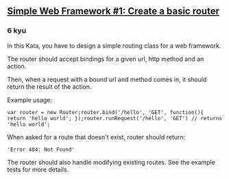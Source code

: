 <h2><a href=https://www.codewars.com/kata/588a00ad70720f2cd9000005/train/javascript target="_blank">Simple Web Framework #1: Create  a basic router</a></h2><h3>6 kyu</h3><p>In this Kata, you have to design a simple routing class for a web framework.</p><p>The router should accept bindings for a given url, http method and an action. </p><p>Then, when a request with a bound url and method comes in, it should return the result of the action.</p><p>Example usage:</p><pre style="display: none;"><code class="language-python"><span class="cm-variable">router</span> <span class="cm-operator">=</span> <span class="cm-variable">Router</span>()<span class="cm-variable">router</span>.<span class="cm-property">bind</span>(<span class="cm-string">'/hello'</span>, <span class="cm-string">'GET'</span>, <span class="cm-keyword">lambda</span>: <span class="cm-string">'hello world'</span>)<span class="cm-variable">router</span>.<span class="cm-property">runRequest</span>(<span class="cm-string">'/hello'</span>, <span class="cm-string">'GET'</span>) <span class="cm-operator">/</span><span class="cm-operator">/</span> <span class="cm-variable">returns</span> <span class="cm-string">'hello world'</span></code></pre><pre><code class="language-javascript"><span class="cm-keyword">var</span> <span class="cm-def">router</span> <span class="cm-operator">=</span> <span class="cm-keyword">new</span> <span class="cm-variable">Router</span>;<span class="cm-variable">router</span>.<span class="cm-property">bind</span>(<span class="cm-string">'/hello'</span>, <span class="cm-string">'GET'</span>, <span class="cm-keyword">function</span>(){ <span class="cm-keyword">return</span> <span class="cm-string">'hello world'</span>; });<span class="cm-variable">router</span>.<span class="cm-property">runRequest</span>(<span class="cm-string">'/hello'</span>, <span class="cm-string">'GET'</span>) <span class="cm-comment">// returns 'hello world';</span></code></pre><pre style="display: none;"><code class="language-coffeescript"><span class="cm-variable">router</span> <span class="cm-punctuation">=</span> <span class="cm-keyword">new</span> <span class="cm-variable">Router</span><span class="cm-variable">router</span><span class="cm-punctuation">.</span><span class="cm-property">bind</span> <span class="cm-string">'/hello'</span><span class="cm-punctuation">,</span> <span class="cm-string">'GET'</span><span class="cm-punctuation">,</span> <span class="cm-operator">-&gt;</span> <span class="cm-string">'hello world'</span><span class="cm-variable">router</span><span class="cm-punctuation">.</span><span class="cm-property">runRequest</span> <span class="cm-string">'/hello'</span><span class="cm-punctuation">,</span> <span class="cm-string">'GET'</span> <span class="cm-comment"># returns 'hello world'</span></code></pre><pre style="display: none;"><code class="language-groovy"><span class="cm-variable">router</span> <span class="cm-operator">=</span> <span class="cm-keyword">new</span> <span class="cm-variable">Router</span>()<span class="cm-variable">router</span>.<span class="cm-property">bind</span>(<span class="cm-string">"/hello"</span>, <span class="cm-string">"GET"</span>, { -&gt; <span class="cm-string">"hello world"</span> })<span class="cm-variable">router</span>.<span class="cm-property">runRequest</span>(<span class="cm-string">"/hello"</span>, <span class="cm-string">"GET"</span>)  <span class="cm-comment">// returns "hello world"</span></code></pre><pre style="display: none;"><code class="language-scala"><span class="cm-variable">router</span> <span class="cm-operator">=</span> <span class="cm-keyword">new</span> <span class="cm-variable">Router</span>()<span class="cm-variable">router</span>.<span class="cm-variable">bind</span>(<span class="cm-string">"/hello"</span>, <span class="cm-string">"GET"</span>, () <span class="cm-operator">=&gt;</span> <span class="cm-string">"hello world"</span>)<span class="cm-variable">router</span>.<span class="cm-variable">runRequest</span>(<span class="cm-string">"/hello"</span>, <span class="cm-string">"GET"</span>)  <span class="cm-comment">// returns "hello world"</span></code></pre><p>When asked for a route that doesn't exist, router should return:</p><pre><code class="language-javascript"><span class="cm-string">'Error 404: Not Found'</span></code></pre><pre style="display: none;"><code class="language-python"><span class="cm-string">'Error 404: Not Found'</span></code></pre><pre style="display: none;"><code class="language-groovy"><span class="cm-string">"Error 404: Not Found"</span></code></pre><pre style="display: none;"><code class="language-scala"><span class="cm-string">"Error 404: Not Found"</span></code></pre><p>The router should also handle modifying existing routes. See the example tests for more details.</p>